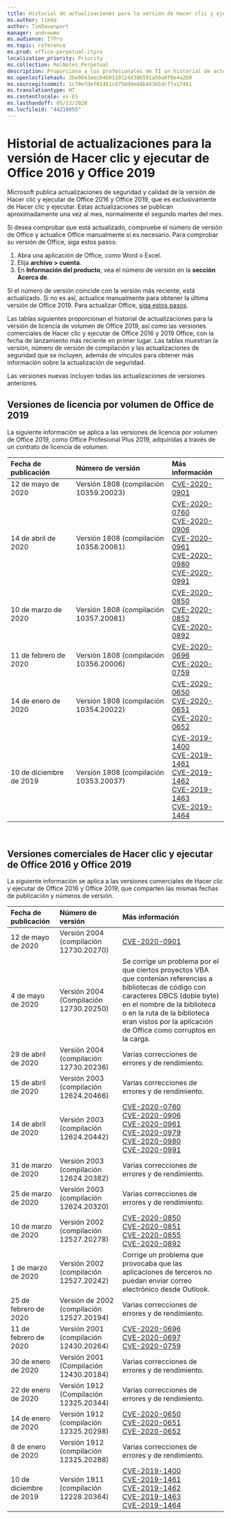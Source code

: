 ```yaml
---
title: Historial de actualizaciones para la versión de Hacer clic y ejecutar de Office 2016 y Office 2019
ms.author: timda
author: TimDavenport
manager: andrewmo
ms.audience: ITPro
ms.topic: reference
ms.prod: office-perpetual-itpro
localization_priority: Priority
ms.collection: RelNotes_Perpetual
description: Proporciona a los profesionales de TI un historial de actualizaciones para las versiones permanentes de Office 2016 y Office 2019 que usan Hacer clic y ejecutar.
ms.openlocfilehash: 3be9843eec64b0110124d386591a50a0f0e4a2b9
ms.sourcegitcommit: 1c78e7def81461cd758dded4b443b5dcffa17461
ms.translationtype: HT
ms.contentlocale: es-ES
ms.lasthandoff: 05/12/2020
ms.locfileid: "44210855"
---
```

# <a name="update-history-for-office-2016-c2r-and-office-2019"></a>Historial de actualizaciones para la versión de Hacer clic y ejecutar de Office 2016 y Office 2019

Microsoft publica actualizaciones de seguridad y calidad de la versión de Hacer clic y ejecutar de Office 2016 y Office 2019, que es exclusivamente de Hacer clic y ejecutar. Estas actualizaciones se publican aproximadamente una vez al mes, normalmente el segundo martes del mes.

Si desea comprobar que está actualizado, compruebe el número de versión de Office y actualice Office manualmente si es necesario. Para comprobar su versión de Office, siga estos pasos:

  1.    Abra una aplicación de Office, como Word o Excel.
  2.    Elija **archivo > cuenta**.
  3.    En **Información del producto**, vea el número de versión en la **sección Acerca de**.

Si el número de versión coincide con la versión más reciente, está actualizado. Si no es así, actualice manualmente para obtener la última versión de Office 2019. Para actualizar Office, [siga estos pasos](https://support.office.com/article/2ab296f3-7f03-43a2-8e50-46de917611c5).


Las tablas siguientes proporcionan el historial de actualizaciones para la versión de licencia de volumen de Office 2019, así como las versiones comerciales de Hacer clic y ejecutar de Office 2016 y 2019 Office, con la fecha de lanzamiento más reciente en primer lugar. Las tablas muestran la versión, número de versión de compilación y las actualizaciones de seguridad que se incluyen, además de vínculos para obtener más información sobre la actualización de seguridad.

Las versiones nuevas incluyen todas las actualizaciones de versiones anteriores.

## <a name="volume-licensed-versions-of-office-2019"></a>Versiones de licencia por volumen de Office de 2019
La siguiente información se aplica a las versiones de licencia por volumen de Office 2019, como Office Profesional Plus 2019, adquiridas a través de un contrato de licencia de volumen.

|**Fecha de publicación**|**Número de versión**|**Más información**|
|:-----|:-----|:-----|
|12 de mayo de 2020   |Versión 1808 (compilación 10359.20023)  |[CVE-2020-0901](https://portal.msrc.microsoft.com/es-ES/security-guidance/advisory/CVE-2020-0901) <br/> |
|14 de abril de 2020   |Versión 1808 (compilación 10358.20061)  |[CVE-2020-0760](https://portal.msrc.microsoft.com/es-ES/security-guidance/advisory/CVE-2020-0760) <br/> [CVE-2020-0906](https://portal.msrc.microsoft.com/es-ES/security-guidance/advisory/CVE-2020-0906) <br/> [CVE-2020-0961](https://portal.msrc.microsoft.com/es-ES/security-guidance/advisory/CVE-2020-0961) <br/> [CVE-2020-0980](https://portal.msrc.microsoft.com/es-ES/security-guidance/advisory/CVE-2020-0980) <br/>[CVE-2020-0991](https://portal.msrc.microsoft.com/es-ES/security-guidance/advisory/CVE-2020-0991) <br/> |
|10 de marzo de 2020   |Versión 1808 (compilación 10357.20081)  |[CVE-2020-0850](https://portal.msrc.microsoft.com/es-ES/security-guidance/advisory/CVE-2020-0850) <br/> [CVE-2020-0852](https://portal.msrc.microsoft.com/es-ES/security-guidance/advisory/CVE-2020-0852) <br/> [CVE-2020-0892](https://portal.msrc.microsoft.com/es-ES/security-guidance/advisory/CVE-2020-0892) <br/>  |
|11 de febrero de 2020   |Versión 1808 (compilación 10356.20006)  |[CVE-2020-0696](https://portal.msrc.microsoft.com/es-ES/security-guidance/advisory/CVE-2020-0696) <br/> [CVE-2020-0759](https://portal.msrc.microsoft.com/es-ES/security-guidance/advisory/CVE-2020-0759) <br/>  |
|14 de enero de 2020   |Versión 1808 (compilación 10354.20022)  |[CVE-2020-0650](https://portal.msrc.microsoft.com/es-ES/security-guidance/advisory/CVE-2020-0650) <br/> [CVE-2020-0651](https://portal.msrc.microsoft.com/es-ES/security-guidance/advisory/CVE-2020-0651) <br/> [CVE-2020-0652](https://portal.msrc.microsoft.com/es-ES/security-guidance/advisory/CVE-2020-0652) <br/>  |
|10 de diciembre de 2019   |Versión 1808 (compilación 10353.20037)  |[CVE-2019-1400](https://portal.msrc.microsoft.com/es-ES/security-guidance/advisory/CVE-2019-1400) <br/> [CVE-2019-1461](https://portal.msrc.microsoft.com/es-ES/security-guidance/advisory/CVE-2019-1461) <br/> [CVE-2019-1462](https://portal.msrc.microsoft.com/es-ES/security-guidance/advisory/CVE-2019-1462) <br/> [CVE-2019-1463](https://portal.msrc.microsoft.com/es-ES/security-guidance/advisory/CVE-2019-1463) <br/> [CVE-2019-1464](https://portal.msrc.microsoft.com/es-ES/security-guidance/advisory/CVE-2019-1464) <br/> |










<br/>

## <a name="retail-versions-of-office-2016-c2r-and-office-2019"></a>Versiones comerciales de Hacer clic y ejecutar de Office 2016 y Office 2019
La siguiente información se aplica a las versiones comerciales de Hacer clic y ejecutar de Office 2016 y Office 2019, que comparten las mismas fechas de publicación y números de versión.

|**Fecha de publicación**|**Número de versión**|**Más información**|
|:-----|:-----|:-----|
|12 de mayo de 2020|Versión 2004 (compilación 12730.20270)  |[CVE-2020-0901](https://portal.msrc.microsoft.com/es-ES/security-guidance/advisory/CVE-2020-0901)  <br/>  |
|4 de mayo de 2020|Versión 2004 (Compilación 12730.20250)  |Se corrige un problema por el que ciertos proyectos VBA que contenían referencias a bibliotecas de código con caracteres DBCS (doble byte) en el nombre de la biblioteca o en la ruta de la biblioteca eran vistos por la aplicación de Office como corruptos en la carga. <br/>  |
|29 de abril de 2020|Versión 2004 (compilación 12730.20236)  |Varias correcciones de errores y de rendimiento. <br/>  |
|15 de abril de 2020|Versión 2003 (compilación 12624.20466)  |Varias correcciones de errores y de rendimiento. <br/>  |
|14 de abril de 2020|Versión 2003 (compilación 12624.20442)  |[CVE-2020-0760](https://portal.msrc.microsoft.com/es-ES/security-guidance/advisory/CVE-2020-0760) <br/> [CVE-2020-0906](https://portal.msrc.microsoft.com/es-ES/security-guidance/advisory/CVE-2020-0906) <br/> [CVE-2020-0961](https://portal.msrc.microsoft.com/es-ES/security-guidance/advisory/CVE-2020-0961) <br/> [CVE-2020-0979](https://portal.msrc.microsoft.com/es-ES/security-guidance/advisory/CVE-2020-0979) <br/> [CVE-2020-0980](https://portal.msrc.microsoft.com/es-ES/security-guidance/advisory/CVE-2020-0980) <br/>[CVE-2020-0991](https://portal.msrc.microsoft.com/es-ES/security-guidance/advisory/CVE-2020-0991) <br/> |
|31 de marzo de 2020|Versión 2003 (compilación 12624.20382)  |Varias correcciones de errores y de rendimiento. <br/>  |
|25 de marzo de 2020|Versión 2003 (compilación 12624.20320)  |Varias correcciones de errores y de rendimiento. <br/>  |
|10 de marzo de 2020|Versión 2002 (compilación 12527.20278)  |[CVE-2020-0850](https://portal.msrc.microsoft.com/es-ES/security-guidance/advisory/CVE-2020-0850) <br/> [CVE-2020-0851](https://portal.msrc.microsoft.com/es-ES/security-guidance/advisory/CVE-2020-0851) <br/> [CVE-2020-0855](https://portal.msrc.microsoft.com/es-ES/security-guidance/advisory/CVE-2020-0855) <br/> [CVE-2020-0892](https://portal.msrc.microsoft.com/es-ES/security-guidance/advisory/CVE-2020-0892) <br/>  |
|1 de marzo de 2020   |Versión 2002 (compilación 12527.20242)  |Corrige un problema que provocaba que las aplicaciones de terceros no puedan enviar correo electrónico desde Outlook. <br/>  |
|25 de febrero de 2020   |Versión de 2002 (compilación 12527.20194)  |Varias correcciones de errores y de rendimiento. <br/>  |
|11 de febrero de 2020   |Versión 2001 (compilación 12430.20264)  |[CVE-2020-0696](https://portal.msrc.microsoft.com/es-ES/security-guidance/advisory/CVE-2020-0696) <br/> [CVE-2020-0697](https://portal.msrc.microsoft.com/es-ES/security-guidance/advisory/CVE-2020-0697) <br/> [CVE-2020-0759](https://portal.msrc.microsoft.com/es-ES/security-guidance/advisory/CVE-2020-0759) <br/>  |
|30 de enero de 2020   |Versión 2001 (Compilación 12430.20184)  |Varias correcciones de errores y de rendimiento. <br/>  |
|22 de enero de 2020   |Versión 1912 (Compilación 12325.20344)  |Varias correcciones de errores y de rendimiento. <br/>  |
|14 de enero de 2020   |Versión 1912 (compilación 12325.20298)  |[CVE-2020-0650](https://portal.msrc.microsoft.com/es-ES/security-guidance/advisory/CVE-2020-0650) <br/> [CVE-2020-0651](https://portal.msrc.microsoft.com/es-ES/security-guidance/advisory/CVE-2020-0651) <br/> [CVE-2020-0652](https://portal.msrc.microsoft.com/es-ES/security-guidance/advisory/CVE-2020-0652) <br/>  |
|8 de enero de 2020   |Versión 1912 (compilación 12325.20288)  |Varias correcciones de errores y de rendimiento. <br/>  |
|10 de diciembre de 2019   |Versión 1911 (compilación 12228.20364)  |[CVE-2019-1400](https://portal.msrc.microsoft.com/es-ES/security-guidance/advisory/CVE-2019-1400) <br/> [CVE-2019-1461](https://portal.msrc.microsoft.com/es-ES/security-guidance/advisory/CVE-2019-1461) <br/> [CVE-2019-1462](https://portal.msrc.microsoft.com/es-ES/security-guidance/advisory/CVE-2019-1462) <br/> [CVE-2019-1463](https://portal.msrc.microsoft.com/es-ES/security-guidance/advisory/CVE-2019-1463) <br/> [CVE-2019-1464](https://portal.msrc.microsoft.com/es-ES/security-guidance/advisory/CVE-2019-1464) <br/> |








